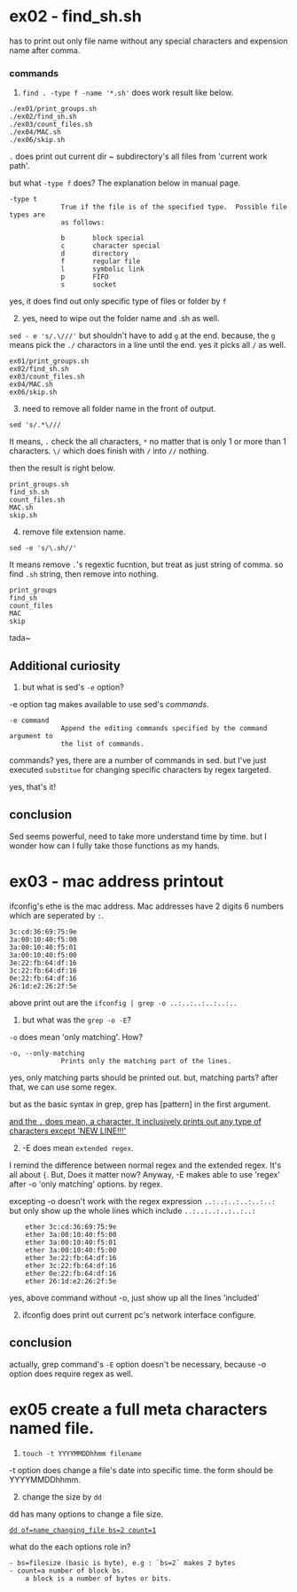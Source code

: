 # ex02 - find_sh.sh

has to print out only file name without any special characters and expension name after comma.

### commands

1. `find . -type f -name '*.sh'` does work result like below.

```
./ex01/print_groups.sh
./ex02/find_sh.sh
./ex03/count_files.sh
./ex04/MAC.sh
./ex06/skip.sh
```

`.` does print out current dir ~ subdirectory's all files from 'current work path'.


but what `-type f` does? The explanation below in manual page.
```
-type t
             True if the file is of the specified type.  Possible file types are
             as follows:

             b       block special
             c       character special
             d       directory
             f       regular file
             l       symbolic link
             p       FIFO
             s       socket
```
yes, it does find out only specific type of files or folder by `f`

2. yes, need to wipe out the folder name and .sh as well.

`sed - e 's/.\///'` but shouldn't have to add `g` at the end.
because, the `g` means pick the `./` charactors in a line until the end.
yes it picks all `/` as well.

```
ex01/print_groups.sh
ex02/find_sh.sh
ex03/count_files.sh
ex04/MAC.sh
ex06/skip.sh
```

3. need to remove all folder name in the front of output.

`sed 's/.*\///`

It means, `.` check the all characters, 
`*` no matter that is only 1 or more than 1 characters.
`\/` which does finish with `/`
into `//` nothing.

then the result is right below.
```
print_groups.sh
find_sh.sh
count_files.sh
MAC.sh
skip.sh
```

4. remove file extension name.

`sed -e 's/\.sh//'`

It means remove `.`'s regextic fucntion, but treat as just string of comma.
so find `.sh` string, 
then remove into nothing.

```
print_groups
find_sh
count_files
MAC
skip
```

tada~

## Additional curiosity

1. but what is sed's `-e` option?

-e option tag makes available to use sed's *commands*.

```
-e command
             Append the editing commands specified by the command argument to
             the list of commands.
```

commands? 
yes, there are a number of commands in sed.
but I've just executed `substitue` for changing specific characters by regex targeted.

yes, that's it!

## conclusion

Sed seems powerful, need to take more understand time by time.
but I wonder how can I fully take those functions as my hands.


# ex03 - mac address printout

ifconfig's ethe is the mac address.
Mac addresses have 2 digits 6 numbers which are seperated by `:`.

```
3c:cd:36:69:75:9e
3a:00:10:40:f5:00
3a:00:10:40:f5:01
3a:00:10:40:f5:00
3e:22:fb:64:df:16
3c:22:fb:64:df:16
0e:22:fb:64:df:16
26:1d:e2:26:2f:5e
```

above print out are the `ifconfig | grep -o ..:..:..:..:..:..`

1. but what was the `grep -o -E`?

`-o` does mean 'only matching'. How? 

```
-o, --only-matching
             Prints only the matching part of the lines.
```

yes, only matching parts should be printed out.
but, matching parts? after that, we can use some regex.

but as the basic syntax in grep,
grep has [pattern] in the first argument.

[and the `.` does mean, a character. It inclusively prints out any type of characters except 'NEW LINE!!!']()

2. -E does mean `extended regex`.

I remind the difference between normal regex and the extended regex.
It's all about `{`.
But, Does it matter now?
Anyway, -E makes able to use 'regex' after -o 'only matching' options. by regex.

excepting -o doesn't work with the regex expression `..:..:..:..:..:..:` but only show up the whole lines which include `..:..:..:..:..:..:`

```
	ether 3c:cd:36:69:75:9e 
	ether 3a:00:10:40:f5:00 
	ether 3a:00:10:40:f5:01 
	ether 3a:00:10:40:f5:00 
	ether 3e:22:fb:64:df:16 
	ether 3c:22:fb:64:df:16 
	ether 0e:22:fb:64:df:16 
	ether 26:1d:e2:26:2f:5e 
```
yes, above command without -o, just show up all the lines 'included'




2. ifconfig does print out current pc's network interface configure.

## conclusion

actually, grep command's `-E` option doesn't be necessary, because -o option does require regex as well.


# ex05 create a full meta characters named file.

1. `touch -t YYYYMMDDhhmm filename`

-t option does change a file's date into specific time.
the form should be YYYYMMDDhhmm.


2. change the size by `dd`

dd has many options to change a file size.

[`dd of=name_changing_file bs=2 count=1`](https://stackoverflow.com/questions/139261/how-to-create-a-file-with-a-given-size-in-linux)

what do the each options role in?

	- bs=filesize (basic is byte), e.g : `bs=2` makes 2 bytes 
	- count=a number of block bs. 
		a block is a number of bytes or bits.




